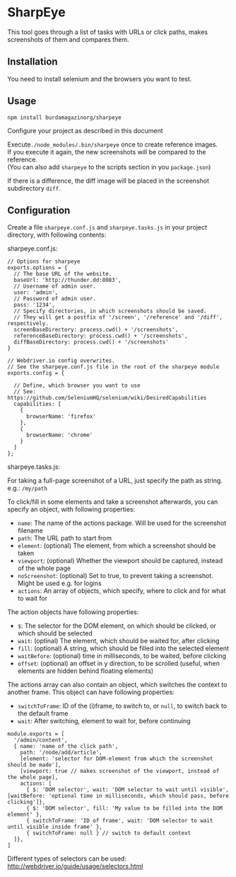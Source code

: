 # SharpEye
This tool goes through a list of tasks with URLs or click paths, makes screenshots of them and compares them.

## Installation
You need to install selenium and the browsers you want to test.

## Usage
`npm install burdamagazinorg/sharpeye`

Configure your project as described in this document

Execute`./node_modules/.bin/sharpeye` once to create reference images.  
If you execute it again, the new screenshots will be compared to the reference.  
(You can also add `sharpeye` to the scripts section in you `package.json`)

If there is a difference, the diff image will be placed in the screenshot subdirectory `diff`.


## Configuration

Create a file `sharpeye.conf.js` and `sharpeye.tasks.js` in your project directory, with following contents:

sharpeye.conf.js:
```
// Options for sharpeye
exports.options = {
  // The base URL of the website.
  baseUrl: 'http://thunder.dd:8083',
  // Username of admin user.
  user: 'admin',
  // Password of admin user.
  pass: '1234',
  // Specify directories, in which screenshots should be saved.
  // They will get a postfix of '/screen', '/reference' and '/diff', respectively.
  screenBaseDirectory: process.cwd() + '/screenshots',
  referenceBaseDirectory: process.cwd() + '/screenshots',
  diffBaseDirectory: process.cwd() + '/screenshots'
}

// Webdriver.io config overwrites.
// See the sharpeye.conf.js file in the root of the sharpeye module
exports.config = {

  // Define, which browser you want to use
  // See: https://github.com/SeleniumHQ/selenium/wiki/DesiredCapabilities
  capabilities: [
    {
      browserName: 'firefox'
    },
    {
      browserName: 'chrome'
    }
  ]
};

```

sharpeye.tasks.js:

For taking a full-page screenshot of a URL, just specify the path as string. e.g.:
`/my/path`

To click/fill in some elements and take a screenshot afterwards, you can specify an object, with following properties:

- `name`: The name of the actions package. Will be used for the screenshot filename
- `path`: The URL path to start from
- `element`: (optional) The element, from which a screenshot should be taken
- `viewport`: (optional) Whether the viewport should be captured, instead of the whole page
- `noScreenshot`: (optional) Set to true, to prevent taking a screenshot. Might be used e.g. for logins
- `actions`: An array of objects, which specify, where to click and for what to wait for

The action objects have following properties:
- `$`: The selector for the DOM element, on which should be clicked, or which should be selected
- `wait`: (optinal) The element, which should be waited for, after clicking
- `fill`: (optional) A string, which should be filled into the selected element
- `waitBefore`: (optional) time in milliseconds, to be waited, before clicking
- `offset`: (optional) an offset in y direction, to be scrolled (useful, when elements are hidden behind floating elements)

The actions array can also contain an object, which switches the context to another frame. This object can have following properties:
- `switchToFrame`: ID of the (i)frame, to switch to, or `null`, to switch back to the default frame
- `wait`: After switching, element to wait for, before continuing


```
module.exports = [
  '/admin/content',
  { name: 'name of the click path',
    path: '/node/add/article',
    [element: 'selector for DOM-element from which the screenshot should be made'],
    [viewport: true // makes screenshot of the viewport, instead of the whole page],
    actions: [
      { $: 'DOM selector', wait: 'DOM selector to wait until visible', [waitBefore: 'optional time in milliseconds, which should pass, before clicking']},
      { $: 'DOM selector', fill: 'My value to be filled into the DOM element' },
      { switchToFrame: 'ID of frame', wait: 'DOM selector to wait until visible inside frame' },
      { switchToFrame: null } // switch to default context
  ]},
]

```

Different types of selectors can be used: http://webdriver.io/guide/usage/selectors.html
